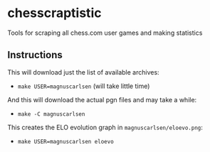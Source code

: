 # chesscraptistic

Tools for scraping all chess.com user games and making statistics

## Instructions

This will download just the list of available archives:
* `make USER=magnuscarlsen` (will take little time)

And this will download the actual pgn files and may take a while:
* `make -C magnuscarlsen`

This creates the ELO evolution graph in `magnuscarlsen/eloevo.png`:
* `make USER=magnuscarlsen eloevo`
